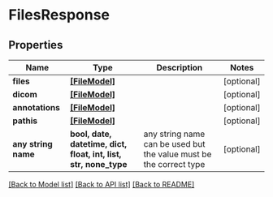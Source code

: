 # FilesResponse


## Properties
Name | Type | Description | Notes
------------ | ------------- | ------------- | -------------
**files** | [**[FileModel]**](FileModel.md) |  | [optional] 
**dicom** | [**[FileModel]**](FileModel.md) |  | [optional] 
**annotations** | [**[FileModel]**](FileModel.md) |  | [optional] 
**pathis** | [**[FileModel]**](FileModel.md) |  | [optional] 
**any string name** | **bool, date, datetime, dict, float, int, list, str, none_type** | any string name can be used but the value must be the correct type | [optional]

[[Back to Model list]](../README.md#documentation-for-models) [[Back to API list]](../README.md#documentation-for-api-endpoints) [[Back to README]](../README.md)


